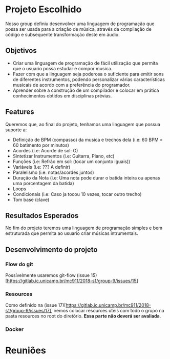 # Projeto Escolhido
Nosso group definiu desenvolver uma linguagem de programação que possa ser usada para a criação de música, através da compilação de código e subsequente transformação deste em áudio.

## Objetivos
- Criar uma linguagem de programação de fácil utilização que permita que o usuario possa estudar e compor musica.
- Fazer com que a linguagem seja poderosa o suficiente para emitir sons de diferentes instrumentos, podendo personalizar várias características musicais de acordo com a preferência do programador.
- Aprender sobre a construção de um compilador e colocar em prática conhecimentos obtidos em disciplinas prévias.

## Features
Queremos que, ao final do projeto, tenhamos uma linguagem que possua suporte a:
- Definição de BPM (compasso) da musica e trechos dela (i.e: 60 BPM = 60 batimento por minutos)
- Acordes (i.e: Acorde de sol: G)
- Sintetizar Instrumentos (i.e: Guitarra, Piano, etc)
- Funções (i.e: Refrão em sol: (tocar um conjunto iguais))
- Variáveis (i.e: ??? A definir)
- Paralelismo (i.e: notas/acordes juntos)
- Duração da Nota (i.e: Uma nota pode durar o batida inteira ou apenas uma porcentagem da batida)
- Loops
- Condicionais (i.e: Caso ja tocou 10 vezes, tocar outro trecho)
- Tom base (clave)

## Resultados Esperados
No fim do projeto teremos uma linguagem de programação simples e bem estruturada que permita ao usuario criar músicas intrumentais.

## Desenvolvimento do projeto
### Flow do git
Possívelmente usaremos git-flow (issue 15)[https://gitlab.ic.unicamp.br/mc911/2018-s1/group-9/issues/15]

### Resources
Como definido na (issue 17)[https://gitlab.ic.unicamp.br/mc911/2018-s1/group-9/issues/17], iremos colocar resources uteis com todo o grupo na pasta resources no root do diretório. **Essa parte não deverá ser avaliada**.

### Docker


# Reuniões

